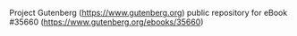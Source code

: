 Project Gutenberg (https://www.gutenberg.org) public repository for eBook #35660 (https://www.gutenberg.org/ebooks/35660)
